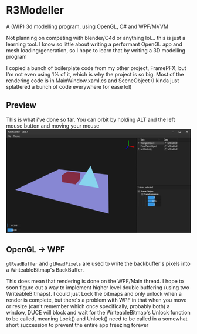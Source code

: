 # R3Modeller
A (WIP) 3d modelling program, using OpenGL, C# and WPF/MVVM

Not planning on competing with blender/C4d or anything lol... this is just a learning tool. I know so little about writing a performant OpenGL 
app and mesh loading/generation, so I hope to learn that by writing a 3D modelling program

I copied a bunch of boilerplate code from my other project, FramePFX, but I'm not even using 1% of it, which is why the project is so big. Most of the rendering code is in MainWindow.xaml.cs and SceneObject (I kinda just splattered a bunch of code everywhere for ease lol)

## Preview
This is what i've done so far. You can orbit by holding ALT and the left mouse button and moving your mouse
![](R3Modeller_2023-07-24_15.05.07.png)

## OpenGL -> WPF
`glReadBuffer` and `glReadPixels` are used to write the backbuffer's pixels into a WriteableBitmap's BackBuffer.

This does mean that rendering is done on the WPF/Main thread. I hope to soon figure out a way to implement higher level double buffering (using two WriteableBitmaps). I could just Lock the bitmaps and only unlock when a render is complete, but there's a problem with WPF in that when you move or resize (can't remember which once specifically, probably both) a window, DUCE will block and wait for the WriteableBitmap's Unlock function to be called, meaning Lock() and Unlock() need to be called in a somewhat short succession to prevent the entire app freezing forever
